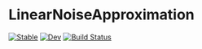 # LinearNoiseApproximation

[![Stable](https://img.shields.io/badge/docs-stable-blue.svg)](https://palmtree2013.github.io/LinearNoiseApproximation.jl/stable/)
[![Dev](https://img.shields.io/badge/docs-dev-blue.svg)](https://palmtree2013.github.io/LinearNoiseApproximation.jl/dev/)
[![Build Status](https://github.com/palmtree2013/LinearNoiseApproximation.jl/actions/workflows/CI.yml/badge.svg?branch=main)](https://github.com/palmtree2013/LinearNoiseApproximation.jl/actions/workflows/CI.yml?query=branch%3Amain)

